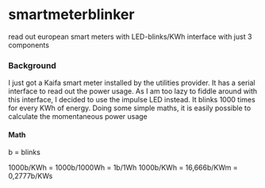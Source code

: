 # smartmeterblinker
read out european smart meters with LED-blinks/KWh interface with just 3 components

### Background

I just got a Kaifa smart meter installed by the utilities provider. It has a serial interface to read out the power usage. As I am too lazy to fiddle around with this interface, I decided to use the impulse LED instead.
It blinks 1000 times for every KWh of energy. Doing some simple maths, it is easily possible to calculate the momentaneous power usage

#### Math
b = blinks

1000b/KWh = 1000b/1000Wh = 1b/1Wh
1000b/KWh = 16,666b/KWm = 0,2777b/KWs
